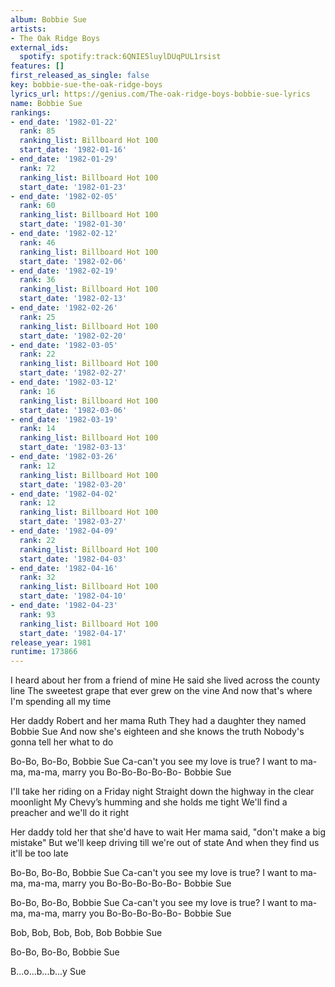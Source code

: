 ```yaml
---
album: Bobbie Sue
artists:
- The Oak Ridge Boys
external_ids:
  spotify: spotify:track:6QNIE5luylDUqPUL1rsist
features: []
first_released_as_single: false
key: bobbie-sue-the-oak-ridge-boys
lyrics_url: https://genius.com/The-oak-ridge-boys-bobbie-sue-lyrics
name: Bobbie Sue
rankings:
- end_date: '1982-01-22'
  rank: 85
  ranking_list: Billboard Hot 100
  start_date: '1982-01-16'
- end_date: '1982-01-29'
  rank: 72
  ranking_list: Billboard Hot 100
  start_date: '1982-01-23'
- end_date: '1982-02-05'
  rank: 60
  ranking_list: Billboard Hot 100
  start_date: '1982-01-30'
- end_date: '1982-02-12'
  rank: 46
  ranking_list: Billboard Hot 100
  start_date: '1982-02-06'
- end_date: '1982-02-19'
  rank: 36
  ranking_list: Billboard Hot 100
  start_date: '1982-02-13'
- end_date: '1982-02-26'
  rank: 25
  ranking_list: Billboard Hot 100
  start_date: '1982-02-20'
- end_date: '1982-03-05'
  rank: 22
  ranking_list: Billboard Hot 100
  start_date: '1982-02-27'
- end_date: '1982-03-12'
  rank: 16
  ranking_list: Billboard Hot 100
  start_date: '1982-03-06'
- end_date: '1982-03-19'
  rank: 14
  ranking_list: Billboard Hot 100
  start_date: '1982-03-13'
- end_date: '1982-03-26'
  rank: 12
  ranking_list: Billboard Hot 100
  start_date: '1982-03-20'
- end_date: '1982-04-02'
  rank: 12
  ranking_list: Billboard Hot 100
  start_date: '1982-03-27'
- end_date: '1982-04-09'
  rank: 22
  ranking_list: Billboard Hot 100
  start_date: '1982-04-03'
- end_date: '1982-04-16'
  rank: 32
  ranking_list: Billboard Hot 100
  start_date: '1982-04-10'
- end_date: '1982-04-23'
  rank: 93
  ranking_list: Billboard Hot 100
  start_date: '1982-04-17'
release_year: 1981
runtime: 173866
---
```

I heard about her from a friend of mine
He said she lived across the county line
The sweetest grape that ever grew on the vine
And now that's where I'm spending all my time

Her daddy Robert and her mama Ruth
They had a daughter they named Bobbie Sue
And now she's eighteen and she knows the truth
Nobody's gonna tell her what to do

Bo-Bo, Bo-Bo, Bobbie Sue
Ca-can't you see my love is true?
I want to ma-ma, ma-ma, marry you
Bo-Bo-Bo-Bo-Bo- Bobbie Sue

I'll take her riding on a Friday night
Straight down the highway in the clear moonlight
My Chevy’s humming and she holds me tight
We'll find a preacher and we'll do it right

Her daddy told her that she'd have to wait
Her mama said, "don't make a big mistake"
But we'll keep driving till we're out of state
And when they find us it'll be too late

Bo-Bo, Bo-Bo, Bobbie Sue
Ca-can't you see my love is true?
I want to ma-ma, ma-ma, marry you
Bo-Bo-Bo-Bo-Bo- Bobbie Sue

Bo-Bo, Bo-Bo, Bobbie Sue
Ca-can't you see my love is true?
I want to ma-ma, ma-ma, marry you
Bo-Bo-Bo-Bo-Bo- Bobbie Sue

Bob, Bob, Bob, Bob, Bob Bobbie Sue

Bo-Bo, Bo-Bo, Bobbie Sue

B...o...b...b...y Sue

